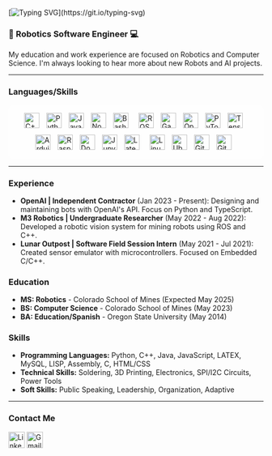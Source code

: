 [![Typing SVG](https://readme-typing-svg.demolab.com?font=Fira+Code&pause=1000&vCenter=true&repeat=false&width=435&lines=Hi+there!+Welcome+to+my+profile.)](https://git.io/typing-svg)

### :robot: Robotics Software Engineer :computer:
My education and work experience are focused on Robotics and Computer Science. I'm always looking to hear more about new Robots and AI projects. 

---
### Languages/Skills

<div style="background: rgba(255, 255, 255, 0.8); padding: 10px; border-radius: 10px; display: flex; flex-wrap: wrap; justify-content: center;">
  <div style="padding: 5px;">
    <img alt="C++" title="C++" width="30px" style="padding-right:10px;" src="https://cdn.jsdelivr.net/gh/devicons/devicon/icons/cplusplus/cplusplus-line.svg" />
    <img alt="Python" title="Python" width="30px" style="padding-right:10px;" src="https://cdn.jsdelivr.net/gh/devicons/devicon/icons/python/python-plain.svg" />
    <img alt="JavaScript" title="JavaScript" width="30px" style="padding-right:10px;" src="https://cdn.jsdelivr.net/gh/devicons/devicon/icons/javascript/javascript-plain.svg" />
    <img alt="NodeJS" title="NodeJS" width="30px" style="padding-right:10px;" src="https://cdn.jsdelivr.net/gh/devicons/devicon/icons/nodejs/nodejs-original.svg" />
    <img alt="Bash" title="Bash" width="30px" style="padding-right:10px;" src="https://cdn.jsdelivr.net/gh/devicons/devicon/icons/bash/bash-original.svg" />
  </div>
  <div style="padding: 5px;">
    <img alt="ROS" title="ROS" width="30px" style="padding-right:10px;" src="https://upload.wikimedia.org/wikipedia/commons/thumb/1/15/Robot_Operating_System_logo.svg/1200px-Robot_Operating_System_logo.svg.png" />
    <img alt="Gazebo" title="Gazebo" width="30px" style="padding-right:10px;" src="https://seeklogo.com/images/G/gazebo-logo-51C46471CA-seeklogo.com.png" />
    <img alt="OpenCV" title="OpenCV" width="30px" style="padding-right:10px;" src="https://cdn.jsdelivr.net/gh/devicons/devicon/icons/opencv/opencv-original-wordmark.svg" />
    <img alt="PyTorch" title="PyTorch" width="30px" style="padding-right:10px;" src="https://cdn.jsdelivr.net/gh/devicons/devicon/icons/pytorch/pytorch-plain-wordmark.svg" />
    <img alt="Tensorflow" title="Tensorflow" width="30px" style="padding-right:10px;" src="https://cdn.jsdelivr.net/gh/devicons/devicon/icons/tensorflow/tensorflow-original.svg" />
  </div>
  <div style="padding: 5px;">
    <img alt="Arduino" title="Arduino" width="30px" style="padding-right:10px;" src="https://cdn.jsdelivr.net/gh/devicons/devicon/icons/arduino/arduino-original.svg" />
    <img alt="Raspberry" title="Raspberry" width="30px" style="padding-right:10px;" src="https://cdn.jsdelivr.net/gh/devicons/devicon/icons/raspberrypi/raspberrypi-original.svg" />
    <img alt="Docker" title="Docker" width="30px" style="padding-right:10px;" src="https://cdn.jsdelivr.net/gh/devicons/devicon/icons/docker/docker-original-wordmark.svg" />
    <img alt="Jupyter" title="Jupyter" width="30px" style="padding-right:10px;" src="https://cdn.jsdelivr.net/gh/devicons/devicon/icons/jupyter/jupyter-original-wordmark.svg" />
    <img alt="Latex" title="Latex" width="30px" style="padding-right:10px;" src="https://cdn.jsdelivr.net/gh/devicons/devicon/icons/latex/latex-original.svg" />
  </div>
  <div style="padding: 5px;">
    <img alt="Linux" title="Linux" width="30px" style="padding-right:10px;" src="https://cdn.jsdelivr.net/gh/devicons/devicon/icons/linux/linux-original.svg" />
    <img alt="Ubuntu" title="Ubuntu" width="30px" style="padding-right:10px;" src="https://cdn.jsdelivr.net/gh/devicons/devicon/icons/ubuntu/ubuntu-plain.svg" />
    <img alt="Git" title="Git" width="30px" style="padding-right:10px;" src="https://cdn.jsdelivr.net/gh/devicons/devicon/icons/git/git-original.svg" />
    <img alt="GitHub" title="GitHub" width="30px" style="padding-right:10px;" src="https://cdn.jsdelivr.net/gh/devicons/devicon/icons/github/github-original.svg" />
  </div>
</div>

---
### Experience
- **OpenAI | Independent Contractor** (Jan 2023 - Present): Designing and maintaining bots with OpenAI's API. Focus on Python and TypeScript.
- **M3 Robotics | Undergraduate Researcher** (May 2022 - Aug 2022): Developed a robotic vision system for mining robots using ROS and C++.
- **Lunar Outpost | Software Field Session Intern** (May 2021 - Jul 2021): Created sensor emulator with microcontrollers. Focused on Embedded C/C++.

### Education
- **MS: Robotics** - Colorado School of Mines (Expected May 2025)
- **BS: Computer Science** - Colorado School of Mines (May 2023)
- **BA: Education/Spanish** - Oregon State University (May 2014)

### Skills
- **Programming Languages:** Python, C++, Java, JavaScript, LATEX, MySQL, LISP, Assembly, C, HTML/CSS
- **Technical Skills:** Soldering, 3D Printing, Electronics, SPI/I2C Circuits, Power Tools
- **Soft Skills:** Public Speaking, Leadership, Organization, Adaptive

---
### Contact Me
<a href="https://www.linkedin.com/in/shane-copenhagen/"><img width="32px" alt="LinkedIn" title="LinkedIn" src="https://cdn-icons-png.flaticon.com/512/174/174857.png"/></a>
<a href="mailto:shane.copenhagen@gmail.com"><img width="32px" alt="Gmail" title="Gmail" src="https://www.freepnglogos.com/uploads/logo-gmail-png/logo-gmail-png-file-gmail-icon-svg-wikimedia-commons-0.png"/></a>
